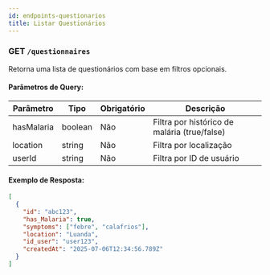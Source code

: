 ```yaml
---
id: endpoints-questionarios
title: Listar Questionários
---
```


### GET `/questionnaires`

Retorna uma lista de questionários com base em filtros opcionais.

#### Parâmetros de Query:

| Parâmetro    | Tipo    | Obrigatório | Descrição                                      |
|--------------|---------|-------------|------------------------------------------------|
| hasMalaria   | boolean | Não         | Filtra por histórico de malária (true/false)   |
| location     | string  | Não         | Filtra por localização                         |
| userId       | string  | Não         | Filtra por ID de usuário                       |

#### Exemplo de Resposta:

```json
[
  {
    "id": "abc123",
    "has_Malaria": true,
    "symptoms": ["febre", "calafrios"],
    "location": "Luanda",
    "id_user": "user123",
    "createdAt": "2025-07-06T12:34:56.789Z"
  }
]
